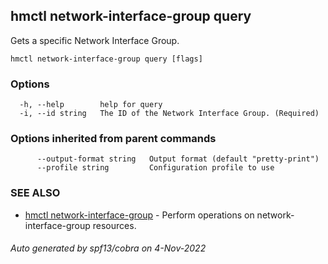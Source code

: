 ## hmctl network-interface-group query

Gets a specific Network Interface Group.

```
hmctl network-interface-group query [flags]
```

### Options

```
  -h, --help        help for query
  -i, --id string   The ID of the Network Interface Group. (Required)
```

### Options inherited from parent commands

```
      --output-format string   Output format (default "pretty-print")
      --profile string         Configuration profile to use
```

### SEE ALSO

* [hmctl network-interface-group](hmctl_network-interface-group.md)	 - Perform operations on network-interface-group resources.

###### Auto generated by spf13/cobra on 4-Nov-2022
